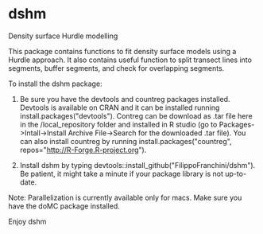 # dshm
Density surface Hurdle modelling

This package contains functions to fit density surface models using a Hurdle approach. It also contains useful function to split transect lines into segments, buffer segments, and check for overlapping segments.

To install the dshm package:

1) Be sure you have the devtools and countreg packages installed. Devtools is available on CRAN and it can be installed running install.packages("devtools"). Contreg can be download as .tar file here in the /local_repository folder and installed in R studio (go to Packages->Intall->Install Archive File->Search for the downloaded .tar file). You can also install countreg by running install.packages("countreg", repos="http://R-Forge.R-project.org").

2) Install dshm by typing devtools::install_github("FilippoFranchini/dshm"). Be patient, it might take a minute if your package library is not up-to-date.

Note: Parallelization is currently available only for macs. Make sure you have the doMC package installed.

Enjoy dshm
